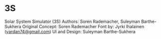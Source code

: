 # 3S
Solar System Simulator (3S)
Authors: Soren Rademacher, Suleyman Barthe-Sukhera
Original Concept: Soren Rademacher
Font by: Jyrki Ihalainen (yardan74@gmail.com)
UI and Design: Suleyman Barthe-Sukhera
